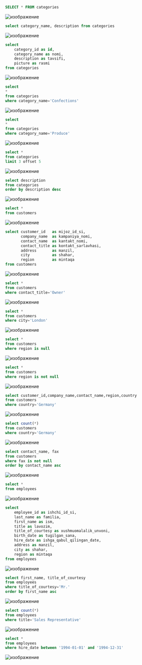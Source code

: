 ```sql
SELECT * FROM categories 
```

![изображение](https://user-images.githubusercontent.com/122611882/221087577-14e1090a-526d-4c71-ab65-c6b104564f8d.png)


```sql 
select category_name, description from categories
```

![изображение](https://user-images.githubusercontent.com/122611882/221088067-fab4ddb7-d91a-4986-ba1f-79bbf42b3c78.png)


```sql
select
    category_id as id,
    category_name as nomi,
    description as tavsifi,
    picture as rasmi
from categories
```

![изображение](https://user-images.githubusercontent.com/122611882/221088831-ea9420ec-142b-40e3-8b31-9676a4624985.png)


```sql
select
*
from categories
where category_name='Confections'
```

![изображение](https://user-images.githubusercontent.com/122611882/221089299-ed58e3dd-55da-44de-8696-2a6d94b91eb8.png)


```sql
select
*
from categories
where category_name='Produce'
```

![изображение](https://user-images.githubusercontent.com/122611882/221090732-4e02295b-93e7-4790-8cd1-570c7fa1aa08.png)

```sql
select *
from categories
limit 3 offset 5
```


![изображение](https://user-images.githubusercontent.com/122611882/221090782-3cb55624-db55-4d18-a68e-25d7697f4f60.png)


```sql
select description
from categories
order by description desc
```

![изображение](https://user-images.githubusercontent.com/122611882/221091473-683b3426-c176-4a12-9c3b-a58a9d5a2f76.png)


```sql
select *
from customers
```

![изображение](https://user-images.githubusercontent.com/122611882/221113201-291bf98d-2939-433e-a47c-72e6b3d6c7d1.png)


```sql
select customer_id   as mijoz_id_si,
       company_name  as kampaniya_nomi,
       contact_name  as kantakt_nomi,
       contact_title as kontakt_sarlavhasi,
       address       as manzil,
       city          as shahar,
       region        as mintaqa
from customers
```

![изображение](https://user-images.githubusercontent.com/122611882/221114401-fcdeacf2-c8fe-44f3-9b8b-bef6b0090c9f.png)

```sql
select *
from customers
where contact_title='Owner'
```

![изображение](https://user-images.githubusercontent.com/122611882/221116059-57fde6a2-f18b-4905-a858-9ac6325eb408.png)



```sql 
select *
from customers
where city='London'
```

![изображение](https://user-images.githubusercontent.com/122611882/221112694-b9854ed1-5a4a-45fc-b639-2edae498c1ec.png)


```sql
select *
from customers
where region is null
```

![изображение](https://user-images.githubusercontent.com/122611882/221117515-9f74a26b-e087-4e78-af4b-3213e1f719d6.png)


```sql
select *
from customers
where region is not null
```

![изображение](https://user-images.githubusercontent.com/122611882/221118176-d26e8770-ec0d-4ce0-a321-aa088952eef3.png)


```sql
select customer_id,company_name,contact_name,region,country
from customers
where country='Germany'
```

![изображение](https://user-images.githubusercontent.com/122611882/221118526-e9b6e293-bc9c-437d-888d-2177ac285b8d.png)


```sql
select count(*)
from customers
where country='Germany'
```

![изображение](https://user-images.githubusercontent.com/122611882/221118890-e6f1d3b0-072d-4c22-952c-45aa5b6cd286.png)


```sql
select contact_name, fax
from customers
where fax is not null
order by contact_name asc
```

![изображение](https://user-images.githubusercontent.com/122611882/221119885-7e6e557b-2406-49b7-8598-418128b60a02.png)


```sql
select *
from employees
```

![изображение](https://user-images.githubusercontent.com/122611882/221120429-280885d2-ac0b-4360-bca7-3544c595e9ca.png)


```sql
select
    employee_id as ishchi_id_si,
    last_name as familia,
    first_name as ism,
    title as lavozim,
    title_of_courtesy as xushmuomalalik_unvoni,
    birth_date as tugilgan_sana,
    hire_date as ishga_qabul_qilingan_date,
    address as manzil,
    city as shahar,
    region as mintaqa
from employees
```

![изображение](https://user-images.githubusercontent.com/122611882/221130892-73ba4700-9017-430a-a41f-a1d9c166748f.png)


```sql
select first_name, title_of_courtesy
from employees
where title_of_courtesy='Mr.'
order by first_name asc
```

![изображение](https://user-images.githubusercontent.com/122611882/221132285-a7be5094-69e9-45ce-9a27-e20b9387262a.png)

```sql
select count(*)
from employees
where title='Sales Representative'
```

![изображение](https://user-images.githubusercontent.com/122611882/221132763-9eeb79fe-f47b-4e38-be0f-3d1219ac7e6e.png)


```sql
select *
from employees
where hire_date between '1994-01-01' and '1994-12-31'
```

![изображение](https://user-images.githubusercontent.com/122611882/221133660-fd2eae0f-cd7e-4d00-8f8c-9d5da4e25605.png)
